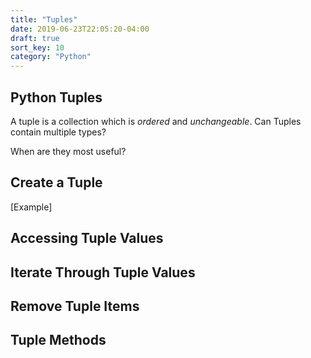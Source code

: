 ```yaml
---
title: "Tuples"
date: 2019-06-23T22:05:20-04:00
draft: true
sort_key: 10
category: "Python"
---
```


## Python Tuples

A tuple is a collection which is *ordered* and *unchangeable*.
Can Tuples contain multiple types?

When are they most useful?

## Create a Tuple

[Example]



## Accessing Tuple Values

## Iterate Through Tuple Values

## Remove Tuple Items

## Tuple Methods 

